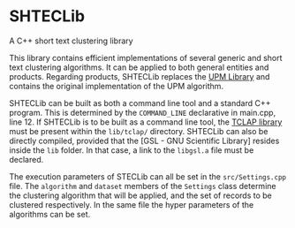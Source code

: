 # SHTECLib
A C++ short text clustering library

This library contains efficient implementations of several generic and short text clustering algorithms. It can be applied to both general entities and products. Regarding products, SHTECLib replaces the [UPM Library](https://github.com/lakritidis/UPM-full) and contains the original implementation of the UPM algorithm.

SHTECLib can be built as both a command line tool and a standard C++ program. This is determined by the `COMMAND_LINE` declarative in main.cpp, line 12. If SHTECLib is to be built as a command line tool, the [TCLAP library](http://tclap.sourceforge.net/) must be present within the `lib/tclap/` directory. SHTECLib can also be directly compiled, provided that the [GSL - GNU Scientific Library] resides inside the `lib` folder. In that case, a link to the `libgsl.a` file must be declared.

The execution parameters of STECLib can all be set in the `src/Settings.cpp` file. The `algorithm` and `dataset` members of the `Settings` class determine the clustering algorithm that will be applied, and the set of records to be clustered respectively. In the same file the hyper parameters of the algorithms can be set.

